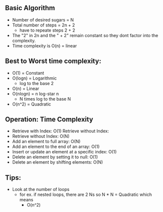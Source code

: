 ## Basic Algorithm
- Number of desired sugars = N
- Total number of steps = 2n + 2
  - have to repeate steps 2 + 2
- The "2" in 2n and the " + 2" remain constant so they dont factor into the complexity.
- Time complexity is O(n) = linear


## Best to Worst time complexity:

- O(1) = Constant
- O(logn) = Logarithmic
  - log to the base 2
- O(n) = Linear
- O(nlogn) = n log-star n
  - N times log to the base N
- O(n^2) = Quadratic

## Operation: Time Complexity
- Retrieve with Index: O(1) Retrieve without Index:
- Retrieve without Index: O(N)
- Add an element to full array: O(N)
- Add an element to the end of an array: O(1)
- Insert or update an element at a specific index: O(1)
- Delete an element by setting it to null: O(1)
- Delete an element by shifting elements: O(N)


## Tips:
- Look at the number of loops
  - for ex. if nested loops, there are 2 Ns so N * N = Quadratic which means 
    - O(n^2)